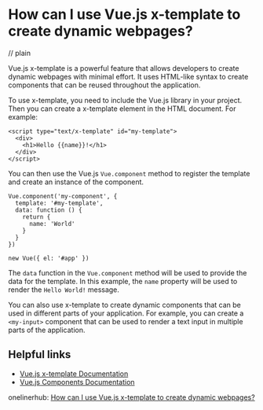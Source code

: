# How can I use Vue.js x-template to create dynamic webpages?
// plain

Vue.js x-template is a powerful feature that allows developers to create dynamic webpages with minimal effort. It uses HTML-like syntax to create components that can be reused throughout the application.

To use x-template, you need to include the Vue.js library in your project. Then you can create a x-template element in the HTML document. For example:

```
<script type="text/x-template" id="my-template">
  <div>
    <h1>Hello {{name}}!</h1>
  </div>
</script>
```

You can then use the Vue.js `Vue.component` method to register the template and create an instance of the component.

```
Vue.component('my-component', {
  template: '#my-template',
  data: function () {
    return {
      name: 'World'
    }
  }
})

new Vue({ el: '#app' })
```

The `data` function in the `Vue.component` method will be used to provide the data for the template. In this example, the `name` property will be used to render the `Hello World!` message.

You can also use x-template to create dynamic components that can be used in different parts of your application. For example, you can create a `<my-input>` component that can be used to render a text input in multiple parts of the application.

## Helpful links

- [Vue.js x-template Documentation](https://vuejs.org/v2/guide/syntax.html#X-Templates)
- [Vue.js Components Documentation](https://vuejs.org/v2/guide/components.html)

onelinerhub: [How can I use Vue.js x-template to create dynamic webpages?](https://onelinerhub.com/vue.js/how-can-i-use-vue-js-x-template-to-create-dynamic-webpages)